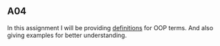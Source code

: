 ## A04

In this assignment I will be providing [definitions](https://github.com/aaniaahh/OOP/blob/main/assignments/A04/definitions.md) for OOP terms. And also giving examples for better understanding.
